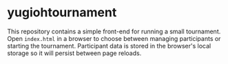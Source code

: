 # yugiohtournament

This repository contains a simple front-end for running a small tournament. Open `index.html` in a browser to choose between managing participants or starting the tournament. Participant data is stored in the browser's local storage so it will persist between page reloads.

